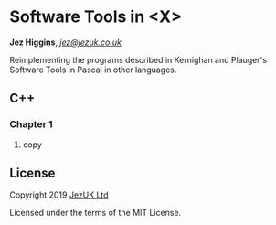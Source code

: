 # Software Tools in \<X\>

**Jez Higgins**, *jez@jezuk.co.uk*

Reimplementing the programs described in Kernighan and Plauger's Software Tools in Pascal in other languages. 

## C++
### Chapter 1

1. copy

## License

Copyright 2019 [JezUK Ltd](http://www.jezuk.co.uk/)

Licensed under the terms of the MIT License.
